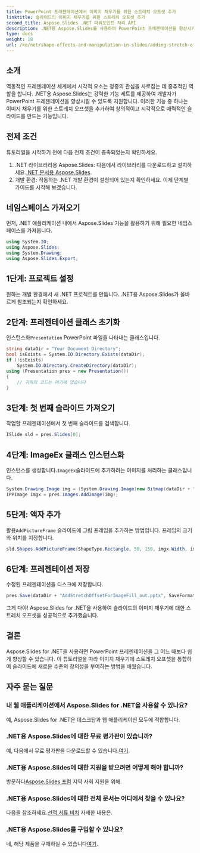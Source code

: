 ```yaml
---
title: PowerPoint 프레젠테이션에서 이미지 채우기를 위한 스트레치 오프셋 추가
linktitle: 슬라이드의 이미지 채우기를 위한 스트레치 오프셋 추가
second_title: Aspose.Slides .NET 파워포인트 처리 API
description: .NET용 Aspose.Slides를 사용하여 PowerPoint 프레젠테이션을 향상시키는 방법을 알아보세요. 이미지 채우기를 위한 스트레치 오프셋을 추가하려면 단계별 안내를 따르세요.
type: docs
weight: 18
url: /ko/net/shape-effects-and-manipulation-in-slides/adding-stretch-offset-image-fill/
---
```

## 소개
역동적인 프레젠테이션 세계에서 시각적 요소는 청중의 관심을 사로잡는 데 중추적인 역할을 합니다. .NET용 Aspose.Slides는 강력한 기능 세트를 제공하여 개발자가 PowerPoint 프레젠테이션을 향상시킬 수 있도록 지원합니다. 이러한 기능 중 하나는 이미지 채우기를 위한 스트레치 오프셋을 추가하여 창의적이고 시각적으로 매력적인 슬라이드를 만드는 기능입니다.
## 전제 조건
튜토리얼을 시작하기 전에 다음 전제 조건이 충족되었는지 확인하세요.
1.  .NET 라이브러리용 Aspose.Slides: 다음에서 라이브러리를 다운로드하고 설치하세요.[.NET 문서용 Aspose.Slides](https://reference.aspose.com/slides/net/).
2. 개발 환경: 작동하는 .NET 개발 환경이 설정되어 있는지 확인하세요.
이제 단계별 가이드를 시작해 보겠습니다.
## 네임스페이스 가져오기
먼저, .NET 애플리케이션 내에서 Aspose.Slides 기능을 활용하기 위해 필요한 네임스페이스를 가져옵니다.
```csharp
using System.IO;
using Aspose.Slides;
using System.Drawing;
using Aspose.Slides.Export;
```
## 1단계: 프로젝트 설정
원하는 개발 환경에서 새 .NET 프로젝트를 만듭니다. .NET용 Aspose.Slides가 올바르게 참조되는지 확인하세요.
## 2단계: 프레젠테이션 클래스 초기화
 인스턴스화`Presentation` PowerPoint 파일을 나타내는 클래스입니다.
```csharp
string dataDir = "Your Document Directory";
bool isExists = System.IO.Directory.Exists(dataDir);
if (!isExists)
    System.IO.Directory.CreateDirectory(dataDir);
using (Presentation pres = new Presentation())
{
    // 귀하의 코드는 여기에 있습니다
}
```
## 3단계: 첫 번째 슬라이드 가져오기
작업할 프레젠테이션에서 첫 번째 슬라이드를 검색합니다.
```csharp
ISlide sld = pres.Slides[0];
```
## 4단계: ImageEx 클래스 인스턴스화
 인스턴스를 생성합니다.`ImageEx`슬라이드에 추가하려는 이미지를 처리하는 클래스입니다.
```csharp
System.Drawing.Image img = (System.Drawing.Image)new Bitmap(dataDir + "aspose-logo.jpg");
IPPImage imgx = pres.Images.AddImage(img);
```
## 5단계: 액자 추가
 활용`AddPictureFrame` 슬라이드에 그림 프레임을 추가하는 방법입니다. 프레임의 크기와 위치를 지정합니다.
```csharp
sld.Shapes.AddPictureFrame(ShapeType.Rectangle, 50, 150, imgx.Width, imgx.Height, imgx);
```
## 6단계: 프레젠테이션 저장
수정된 프레젠테이션을 디스크에 저장합니다.
```csharp
pres.Save(dataDir + "AddStretchOffsetForImageFill_out.pptx", SaveFormat.Pptx);
```
그게 다야! Aspose.Slides for .NET을 사용하여 슬라이드의 이미지 채우기에 대한 스트레치 오프셋을 성공적으로 추가했습니다.
## 결론
Aspose.Slides for .NET을 사용하면 PowerPoint 프레젠테이션을 그 어느 때보다 쉽게 향상할 수 있습니다. 이 튜토리얼을 따라 이미지 채우기에 스트레치 오프셋을 통합하여 슬라이드에 새로운 수준의 창의성을 부여하는 방법을 배웠습니다.
## 자주 묻는 질문
### 내 웹 애플리케이션에서 Aspose.Slides for .NET을 사용할 수 있나요?
예, Aspose.Slides for .NET은 데스크탑과 웹 애플리케이션 모두에 적합합니다.
### .NET용 Aspose.Slides에 대한 무료 평가판이 있습니까?
 예, 다음에서 무료 평가판을 다운로드할 수 있습니다.[여기](https://releases.aspose.com/).
### .NET용 Aspose.Slides에 대한 지원을 받으려면 어떻게 해야 합니까?
 방문하다[Aspose.Slides 포럼](https://forum.aspose.com/c/slides/11) 지역 사회 지원을 위해.
### .NET용 Aspose.Slides에 대한 전체 문서는 어디에서 찾을 수 있나요?
 다음을 참조하세요.[선적 서류 비치](https://reference.aspose.com/slides/net/) 자세한 내용은.
### .NET용 Aspose.Slides를 구입할 수 있나요?
 네, 해당 제품을 구매하실 수 있습니다[여기](https://purchase.aspose.com/buy).